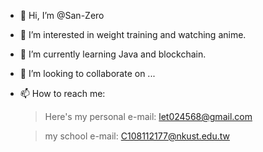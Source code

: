 - 👋 Hi, I’m @San-Zero
- 👀 I’m interested in weight training and watching anime.
- 🌱 I’m currently learning Java and blockchain.
- 💞️ I’m looking to collaborate on ...
- 📫 How to reach me:

   >Here's my personal e-mail: let024568@gmail.com
   
   >my school e-mail: C108112177@nkust.edu.tw

<!---
San-Zero/San-Zero is a ✨ special ✨ repository because its `README.md` (this file) appears on your GitHub profile.
You can click the Preview link to take a look at your changes.
--->
